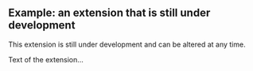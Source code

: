## Example: an extension that is still under development

<p class='warning'>This extension is still under development and can be altered at any time.</p>

Text of the extension...
